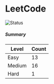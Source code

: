 # LeetCode

![Status](https://img.shields.io/badge/status-30%2F329-brightgreen.svg)

##### Summary

| Level  | Count|
|--------|------|
| Easy   |  13  |
| Medium |  16  |
| Hard   |  1   |
